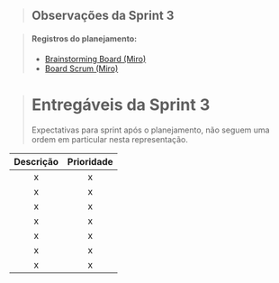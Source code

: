 >## Observações da Sprint 3

>#### Registros do planejamento:
>- [Brainstorming Board (Miro)](https://miro.com/app/board/uXjVMe5mTZ4=/?share_link_id=136549221515)
>- [Board Scrum (Miro)](https://miro.com/app/board/uXjVMY5EpQI=/?share_link_id=258031151867)

># Entregáveis da Sprint 3
> Expectativas para sprint após o planejamento, não seguem uma ordem em particular nesta representação.

| Descrição | Prioridade |
| :----: | :----: |
| x | x |
| x | x |
| x | x |
| x | x |
| x | x |
| x | x |
| x | x |
